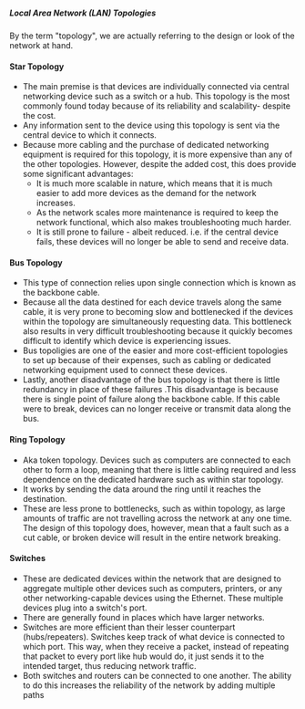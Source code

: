 ##### Local Area Network (LAN) Topologies
By the term "topology", we are actually referring to  the design or look of the network at hand.

#### Star Topology
- The main premise is that devices are individually connected via central networking device such as a switch or a hub. This topology is the most commonly found today because of its reliability and scalability- despite the cost.
- Any information sent to the device using this topology is sent via the central device to which it connects.
- Because more cabling and the purchase of dedicated networking equipment is required for this topology, it is more expensive than any of the other topologies. However, despite the added cost, this does provide some significant advantages:
	- It is much more scalable in nature, which means that it is much easier to add more devices as the demand for the network increases.
	- As the network scales more maintenance is required to keep the network functional, which also makes troubleshooting much harder.
	- It is still prone to failure - albeit reduced. i.e. if the central device fails, these devices will no longer be able to send and receive data.

#### Bus Topology
- This type of connection relies upon single connection which is known as the backbone cable.
- Because all the data destined for each device travels along the same cable, it is very prone to becoming slow and bottlenecked if the devices within the topology are simultaneously requesting data. This bottleneck also results in very difficult troubleshooting because it quickly becomes difficult to identify which device is experiencing issues.
- Bus topoligies are one of the easier and more cost-efficient topologies to set up because of their expenses, such as cabling or dedicated networking equipment used to connect these devices.
- Lastly, another disadvantage of the bus topology is that there is little redundancy in place of these failures .This disadvantage is because there is single point of failure along the backbone cable. If this cable were to break, devices can no longer receive or transmit data along the bus.

#### Ring Topology
- Aka token topology. Devices such as computers are connected to each other to form a loop, meaning that there is little cabling required and less dependence on the dedicated hardware such as within star topology.
- It works by sending the data around the ring until it reaches the destination.
- These are less prone to bottlenecks, such as within topology, as large amounts of traffic are not travelling across the network at any one time. The design of this topology does, however, mean that a fault such as a cut cable, or broken device will result in the entire network breaking.

#### Switches
- These are dedicated devices within the network that are designed to aggregate multiple other devices such as computers, printers, or any other networking-capable devices using the Ethernet. These multiple devices plug into a switch's port.
- There are generally found in places which have larger networks.
- Switches are more efficient than their lesser counterpart (hubs/repeaters). Switches keep track of what device is connected to which port. This way, when they receive a packet, instead of repeating that packet to every port like hub would do, it just sends it to the intended target, thus reducing network traffic.
- Both switches and routers can be connected to one another. The ability to do this increases the reliability of the network by adding multiple paths